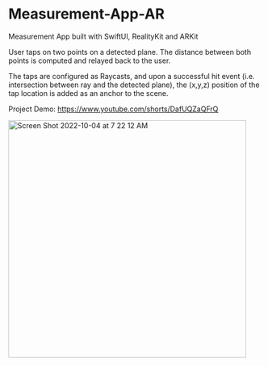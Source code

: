 # Measurement-App-AR
Measurement App built with SwiftUI, RealityKit and ARKit

User taps on two points on a detected plane. The distance between both points is computed and relayed back to the user.

The taps are configured as Raycasts, and upon a successful hit event (i.e. intersection between ray and the detected plane), the (x,y,z) position of the tap location is added as an anchor to the scene. 

Project Demo: https://www.youtube.com/shorts/DafUQZaQFrQ

<img width="471" alt="Screen Shot 2022-10-04 at 7 22 12 AM" src="https://user-images.githubusercontent.com/7616530/193844867-37d8ba47-7752-43d8-a9be-9994841a1f20.png">
